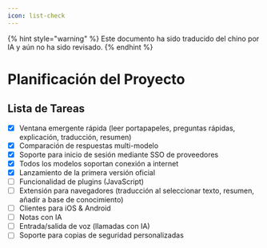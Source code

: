 ```yaml
---
icon: list-check
---
```


{% hint style="warning" %}
Este documento ha sido traducido del chino por IA y aún no ha sido revisado.
{% endhint %}

# Planificación del Proyecto

## Lista de Tareas

* [x] Ventana emergente rápida (leer portapapeles, preguntas rápidas, explicación, traducción, resumen)
* [x] Comparación de respuestas multi-modelo
* [x] Soporte para inicio de sesión mediante SSO de proveedores
* [x] Todos los modelos soportan conexión a internet
* [x] Lanzamiento de la primera versión oficial
* [ ] Funcionalidad de plugins (JavaScript)
* [ ] Extensión para navegadores (traducción al seleccionar texto, resumen, añadir a base de conocimiento)
* [ ] Clientes para iOS & Android
* [ ] Notas con IA
* [ ] Entrada/salida de voz (llamadas con IA)
* [ ] Soporte para copias de seguridad personalizadas